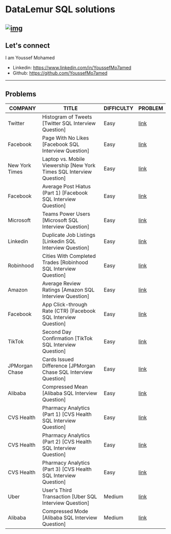 # DataLemur SQL solutions

[![img](https://datalemur.com/_next/image?url=%2Flogo.png&w=256&q=75)](https://datalemur.com?referralCode=256wYou1)
---

## Let's connect

I am Youssef Mohamed

- Linkedin: <https://www.linkedin.com/in/YoussefMo7amed>
- Github: <https://github.com/YoussefMo7amed>

----

## Problems

COMPANY|TITLE|DIFFICULTY|PROBLEM|
---|---|---|---|
Twitter|Histogram of Tweets [Twitter SQL Interview Question]|Easy|[link](problems/Histogram%20of%20Tweets%20[Twitter%20SQL%20Interview%20Question].md)|
Facebook|Page With No Likes [Facebook SQL Interview Question]|Easy|[link](problems/Page%20With%20No%20Likes%20[Facebook%20SQL%20Interview%20Question].md)|
New York Times|Laptop vs. Mobile Viewership [New York Times SQL Interview Question]|Easy|[link](problems/Laptop%20vs.%20Mobile%20Viewership%20[New%20York%20Times%20SQL%20Interview%20Question].md)|
Facebook|Average Post Hiatus (Part 1) [Facebook SQL Interview Question]|Easy|[link](problems/Average%20Post%20Hiatus%20(Part%201)%20[Facebook%20SQL%20Interview%20Question].md)|
Microsoft|Teams Power Users [Microsoft SQL Interview Question]|Easy|[link](problems/Teams%20Power%20Users%20[Microsoft%20SQL%20Interview%20Question].md)|
Linkedin|Duplicate Job Listings [Linkedin SQL Interview Question]|Easy|[link](problems/Duplicate%20Job%20Listings%20[Linkedin%20SQL%20Interview%20Question].md)|
Robinhood|Cities With Completed Trades [Robinhood SQL Interview Question]|Easy|[link](problems/Cities%20With%20Completed%20Trades%20[Robinhood%20SQL%20Interview%20Question].md)|
Amazon|Average Review Ratings [Amazon SQL Interview Question]|Easy|[link](problems/Average%20Review%20Ratings%20[Amazon%20SQL%20Interview%20Question].md)|
Facebook|App Click-through Rate (CTR) [Facebook SQL Interview Question]|Easy|[link](problems/App%20Click-through%20Rate%20(CTR)%20[Facebook%20SQL%20Interview%20Question].md)|
TikTok|Second Day Confirmation [TikTok SQL Interview Question]|Easy|[link](problems/Second%20Day%20Confirmation%20[TikTok%20SQL%20Interview%20Question].md)|
JPMorgan Chase|Cards Issued Difference [JPMorgan Chase SQL Interview Question]|Easy|[link](problems/Cards%20Issued%20Difference%20[JPMorgan%20Chase%20SQL%20Interview%20Question].md)|
Alibaba|Compressed Mean [Alibaba SQL Interview Question]|Easy|[link](problems/Compressed%20Mean%20[Alibaba%20SQL%20Interview%20Question].md)|
CVS Health|Pharmacy Analytics (Part 1) [CVS Health SQL Interview Question]|Easy|[link](problems/Pharmacy%20Analytics%20(Part%201)%20[CVS%20Health%20SQL%20Interview%20Question].md)|
CVS Health|Pharmacy Analytics (Part 2) [CVS Health SQL Interview Question]|Easy|[link](problems/Pharmacy%20Analytics%20(Part%202)%20[CVS%20Health%20SQL%20Interview%20Question].md)|
CVS Health|Pharmacy Analytics (Part 3) [CVS Health SQL Interview Question]|Easy|[link](problems/Pharmacy%20Analytics%20(Part%203)%20[CVS%20Health%20SQL%20Interview%20Question].md)|
Uber|User's Third Transaction [Uber SQL Interview Question]|Medium|[link](problems/User's%20Third%20Transaction%20[Uber%20SQL%20Interview%20Question].md)|
Alibaba|Compressed Mode [Alibaba SQL Interview Question]|Medium|[link](problems/Compressed%20Mode%20[Alibaba%20SQL%20Interview%20Question].md)|
